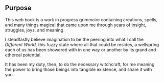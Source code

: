 ## Purpose

This web book is a work in progress grimmoire containing creations, spells,
and many things magical that came upon me through years of insight, struggles, joys, and meaning.

I steadfastly believe imagination to be the peering into what I call the *Different World,*
this fuzzy state where all that could be resides,
a wellspring each of us has been showered with in one way or another
by its grand and ethereal potential.

It has been my duty, then, to do the necessary witchcraft, for me meaning the power to
bring those beings into tangible existence, and share it with you.